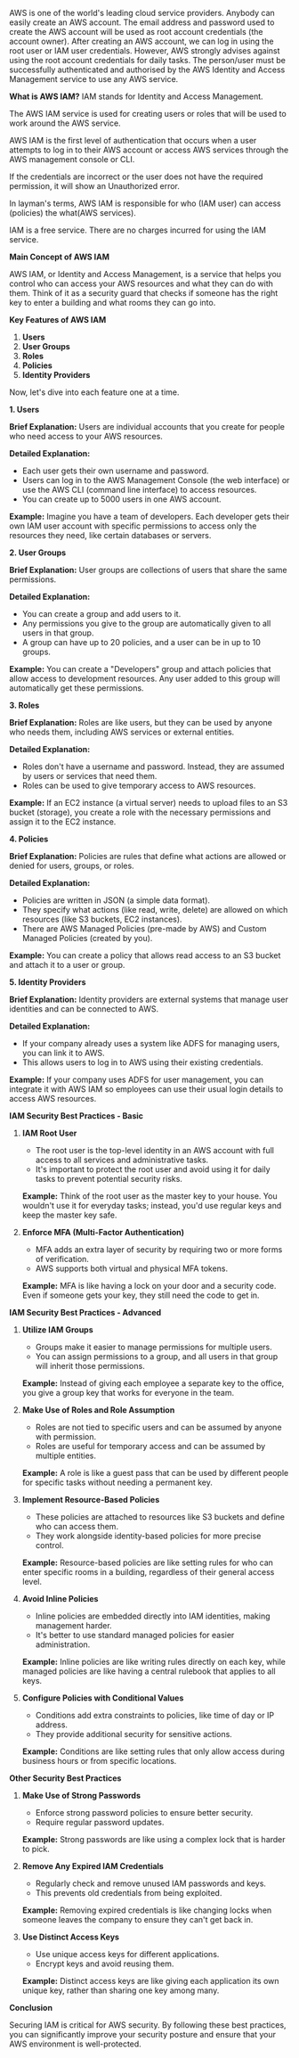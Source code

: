 AWS is one of the world's leading cloud service providers. Anybody can easily create an AWS account. The email address and password used to create the AWS account will be used as root account credentials (the account owner). After creating an AWS account, we can log in using the root user or IAM user credentials. However, AWS strongly advises against using the root account credentials for daily tasks. The person/user must be successfully authenticated and authorised by the AWS Identity and Access Management service to use any AWS service.

**What is AWS IAM?**
IAM stands for Identity and Access Management.

The AWS IAM service is used for creating users or roles that will be used to work around the AWS service.

AWS IAM is the first level of authentication that occurs when a user attempts to log in to their AWS account or access AWS services through the AWS management console or CLI.

If the credentials are incorrect or the user does not have the required permission, it will show an Unauthorized error. 

In layman's terms, AWS IAM is responsible for who (IAM user) can access (policies) the what(AWS services).

IAM is a free service. There are no charges incurred for using the IAM service.



**Main Concept of AWS IAM**

AWS IAM, or Identity and Access Management, is a service that helps you control who can access your AWS resources and what they can do with them. Think of it as a security guard that checks if someone has the right key to enter a building and what rooms they can go into.

**Key Features of AWS IAM**

1. **Users**
2. **User Groups**
3. **Roles**
4. **Policies**
5. **Identity Providers**

Now, let's dive into each feature one at a time.

**1. Users**

**Brief Explanation:** Users are individual accounts that you create for people who need access to your AWS resources.

**Detailed Explanation:** 
- Each user gets their own username and password.
- Users can log in to the AWS Management Console (the web interface) or use the AWS CLI (command line interface) to access resources.
- You can create up to 5000 users in one AWS account.

**Example:** Imagine you have a team of developers. Each developer gets their own IAM user account with specific permissions to access only the resources they need, like certain databases or servers.

**2. User Groups**

**Brief Explanation:** User groups are collections of users that share the same permissions.

**Detailed Explanation:**
- You can create a group and add users to it.
- Any permissions you give to the group are automatically given to all users in that group.
- A group can have up to 20 policies, and a user can be in up to 10 groups.

**Example:** You can create a "Developers" group and attach policies that allow access to development resources. Any user added to this group will automatically get these permissions.

**3. Roles**

**Brief Explanation:** Roles are like users, but they can be used by anyone who needs them, including AWS services or external entities.

**Detailed Explanation:**
- Roles don't have a username and password. Instead, they are assumed by users or services that need them.
- Roles can be used to give temporary access to AWS resources.

**Example:** If an EC2 instance (a virtual server) needs to upload files to an S3 bucket (storage), you create a role with the necessary permissions and assign it to the EC2 instance.

**4. Policies**

**Brief Explanation:** Policies are rules that define what actions are allowed or denied for users, groups, or roles.

**Detailed Explanation:**
- Policies are written in JSON (a simple data format).
- They specify what actions (like read, write, delete) are allowed on which resources (like S3 buckets, EC2 instances).
- There are AWS Managed Policies (pre-made by AWS) and Custom Managed Policies (created by you).

**Example:** You can create a policy that allows read access to an S3 bucket and attach it to a user or group.

**5. Identity Providers**

**Brief Explanation:** Identity providers are external systems that manage user identities and can be connected to AWS.

**Detailed Explanation:**
- If your company already uses a system like ADFS for managing users, you can link it to AWS.
- This allows users to log in to AWS using their existing credentials.

**Example:** If your company uses ADFS for user management, you can integrate it with AWS IAM so employees can use their usual login details to access AWS resources.













**IAM Security Best Practices - Basic**

1. **IAM Root User**
   - The root user is the top-level identity in an AWS account with full access to all services and administrative tasks.
   - It's important to protect the root user and avoid using it for daily tasks to prevent potential security risks.

   **Example:** Think of the root user as the master key to your house. You wouldn't use it for everyday tasks; instead, you'd use regular keys and keep the master key safe.

2. **Enforce MFA (Multi-Factor Authentication)**
   - MFA adds an extra layer of security by requiring two or more forms of verification.
   - AWS supports both virtual and physical MFA tokens.

   **Example:** MFA is like having a lock on your door and a security code. Even if someone gets your key, they still need the code to get in.

**IAM Security Best Practices - Advanced**

1. **Utilize IAM Groups**
   - Groups make it easier to manage permissions for multiple users.
   - You can assign permissions to a group, and all users in that group will inherit those permissions.

   **Example:** Instead of giving each employee a separate key to the office, you give a group key that works for everyone in the team.

2. **Make Use of Roles and Role Assumption**
   - Roles are not tied to specific users and can be assumed by anyone with permission.
   - Roles are useful for temporary access and can be assumed by multiple entities.

   **Example:** A role is like a guest pass that can be used by different people for specific tasks without needing a permanent key.

3. **Implement Resource-Based Policies**
   - These policies are attached to resources like S3 buckets and define who can access them.
   - They work alongside identity-based policies for more precise control.

   **Example:** Resource-based policies are like setting rules for who can enter specific rooms in a building, regardless of their general access level.

4. **Avoid Inline Policies**
   - Inline policies are embedded directly into IAM identities, making management harder.
   - It's better to use standard managed policies for easier administration.

   **Example:** Inline policies are like writing rules directly on each key, while managed policies are like having a central rulebook that applies to all keys.

5. **Configure Policies with Conditional Values**
   - Conditions add extra constraints to policies, like time of day or IP address.
   - They provide additional security for sensitive actions.

   **Example:** Conditions are like setting rules that only allow access during business hours or from specific locations.

**Other Security Best Practices**

1. **Make Use of Strong Passwords**
   - Enforce strong password policies to ensure better security.
   - Require regular password updates.

   **Example:** Strong passwords are like using a complex lock that is harder to pick.

2. **Remove Any Expired IAM Credentials**
   - Regularly check and remove unused IAM passwords and keys.
   - This prevents old credentials from being exploited.

   **Example:** Removing expired credentials is like changing locks when someone leaves the company to ensure they can't get back in.

3. **Use Distinct Access Keys**
   - Use unique access keys for different applications.
   - Encrypt keys and avoid reusing them.

   **Example:** Distinct access keys are like giving each application its own unique key, rather than sharing one key among many.

**Conclusion**

Securing IAM is critical for AWS security. By following these best practices, you can significantly improve your security posture and ensure that your AWS environment is well-protected.

